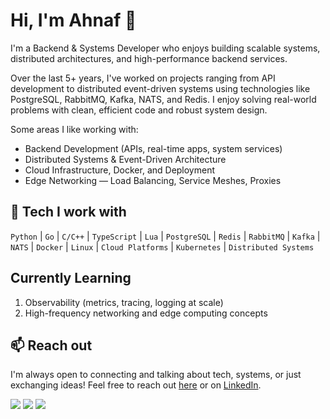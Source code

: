 # Hi, I'm Ahnaf 👋

I'm a Backend & Systems Developer who enjoys building scalable systems, distributed architectures, and high-performance backend services.

Over the last 5+ years, I've worked on projects ranging from API development to distributed event-driven systems using technologies like PostgreSQL, RabbitMQ, Kafka, NATS, and Redis. I enjoy solving real-world problems with clean, efficient code and robust system design.

Some areas I like working with:

- Backend Development (APIs, real-time apps, system services)
- Distributed Systems & Event-Driven Architecture
- Cloud Infrastructure, Docker, and Deployment
- Edge Networking — Load Balancing, Service Meshes, Proxies

## 🔧 Tech I work with

`Python` | `Go` | `C/C++` | `TypeScript` | `Lua` | `PostgreSQL` | `Redis` | `RabbitMQ` | `Kafka` | `NATS` | `Docker` | `Linux` | `Cloud Platforms` | `Kubernetes` | `Distributed Systems`

## Currently Learning
1. Observability (metrics, tracing, logging at scale)
2. High-frequency networking and edge computing concepts

## 📫 Reach out

I'm always open to connecting and talking about tech, systems, or just exchanging ideas!
Feel free to reach out [here](mailto:ahnaf@ahnafzamil.com) or on [LinkedIn](https://www.linkedin.com/in/ahnafzamil/).

![](https://github-profile-summary-cards.vercel.app/api/cards/profile-details?username=ahnaf-zamil&theme=2077) 
![](https://github-profile-summary-cards.vercel.app/api/cards/stats?username=ahnaf-zamil&theme=2077) ![](https://github-profile-summary-cards.vercel.app/api/cards/most-commit-language?username=ahnaf-zamil&theme=2077&exclude=html,CSS,javascript)
